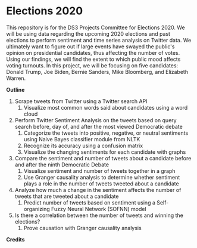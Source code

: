 # Elections 2020
This repository is for the DS3 Projects Committee for Elections 2020. We will be using data regarding the upcoming 2020 elections and past elections to perform sentiment and time series analysis on Twitter data. We ultimately want to figure out if large events have swayed the public's opinion on presidential candidates, thus affecting the number of votes. Using our findings, we will find the extent to which public mood affects voting turnouts. In this project, we will be focusing on five candidates: Donald Trump, Joe Biden, Bernie Sanders, Mike Bloomberg, and Elizabeth Warren. 

**Outline**
1. Scrape tweets from Twitter using a Twitter search API 
    1. Visualize most common words said about candidates using a word cloud
2. Perform Twitter Sentiment Analysis on the tweets based on query search before, day of, and after the most viewed Democratic debate
    1. Categorize the tweets into positive, negative, or neutral sentiments using Naive Bayes classifier module from NLTK 
    2. Recognize its accuracy using a confusion matrix
    3. Visualize the changing sentiments for each candidate with graphs 
3. Compare the sentiment and number of tweets about a candidate before and after the ninth Democratic Debate
    1. Visualize sentiment and number of tweets together in a graph
    2. Use Granger causality analysis to determine whether sentiment plays a role in the number of tweets tweeted about a candidate 
4. Analyze how much a change in the sentiment affects the number of tweets that are tweeted about a candidate
    1. Predict number of tweets based on sentiment using a Self-organizing Fuzzy Neural Network (SOFNN) model
5. Is there a correlation between the number of tweets and winning the elections? 
    1. Prove causation with Granger causality analysis 
    
**Credits**

  
